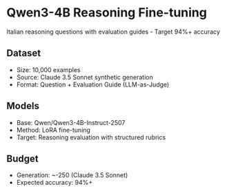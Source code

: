 # Qwen3-4B Reasoning Fine-tuning

Italian reasoning questions with evaluation guides - Target 94%+ accuracy

## Dataset
- Size: 10,000 examples
- Source: Claude 3.5 Sonnet synthetic generation
- Format: Question + Evaluation Guide (LLM-as-Judge)

## Models
- Base: Qwen/Qwen3-4B-Instruct-2507
- Method: LoRA fine-tuning
- Target: Reasoning evaluation with structured rubrics

## Budget
- Generation: ~\-250 (Claude 3.5 Sonnet)
- Expected accuracy: 94%+

